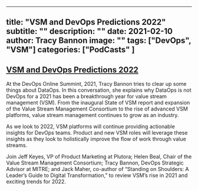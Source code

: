 
---
title:       "VSM and DevOps Predictions 2022"
subtitle:    ""
description: ""
date:  2021-02-10
author: Tracy Bannon
image:       ""
tags:        ["DevOps", "VSM"]
categories:  ["PodCasts" ]
---
## [VSM and DevOps Predictions 2022](https://webinars.devops.com/vsm-and-devops-predictions-2022)
At the DevOps Online Summint, 2021, Tracy Bannon tries to clear up some things about DataOps. In this conversation, she explains why DataOps is not DevOps for a 2021 has been a breakthrough year for value stream management (VSM). From the inaugural State of VSM report and expansion of the Value Stream Management Consortium to the rise of advanced VSM platforms, value stream management continues to grow as an industry. 

As we look to 2022, VSM platforms will continue providing actionable insights for DevOps teams. Product and new VSM roles will leverage these insights as they look to holistically improve the flow of work through value streams. 

Join Jeff Keyes, VP of Product Marketing at Plutora; Helen Beal, Chair of the Value Stream Management Consortium; Tracy Bannon, DevOps Strategic Advisor at MITRE; and Jack Maher, co-author of “Standing on Shoulders: A Leader’s Guide to Digital Transformation,” to review VSM’s rise in 2021 and exciting trends for 2022. 

